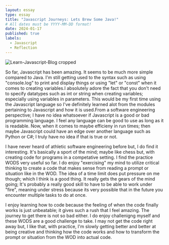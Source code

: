 ```yaml
---
layout: essay
type: essay
title: "Javascript Journeys: Lets Brew Some Java!"
# All dates must be YYYY-MM-DD format!
date: 2024-01-17
published: true
labels:
  - Javascript
  - Reflection
---
```

![Learn-Javascript-Blog cropped](https://github.com/kendrick-g/kendrick-g.github.io/assets/156295982/4cf73e5d-42cb-4991-917a-33fd170e9dd2)

  So far, Javascript has been amazing. It seems to be much more simple compared to Java. I'm still getting used to the syntax such as using "console.log" to print and display things or using "let" or "const" when it comes to creating variables.I absolutely adore the fact that you don't need to specify datatypes such as int or string when creating variables; especially using variables in parameters. This would be my first time using the Javascript language so I've definitely learned alot from the modules pertaining to Javascript and how it is used.From a software engineering perspective; I have no idea whatsoever if Javascript is a good or bad programming language. I feel any language can be good to use as long as it is readable. Now, when it comes to maybe efficieny in run times; then maybe Javascript could have an edge over another language such as Python or C#; I truly have no idea if that is true or not.

  I have never heard of athletic software engineering before but, I do find it interesting. It's basically a sport of the mind; maybe like chess but, with creating code for programs in a competative setting. I find the practice WODS very useful so far. I do enjoy "exercising" my mind to utilize critical thinking to create a code that makes sense from reading a prompt or situation like in the WOD. The idea of a time limit does put pressure on me though; which I think is a good thing. It really gets the gears of the mind going; It's probably a really good skill to have to be able to work under "fire", meaning under stress because its very possible that in the future you encounter multiple tasks to do at once. 

  I enjoy learning how to code because the feeling of when the code finally works is just unbeatable; it gives such a rush that I feel amazing. The journey to get there is not so bad either. I do enjoy challenigng myself and these WODS are a good challenge to take. I may not get the code right away but, I like that, with practice, I'm slowly getting better and better at being creative and thinking how the code works and how to transform the prompt or situation from the WOD into actual code. 
